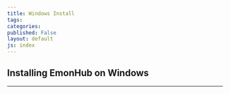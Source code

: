 ```yaml
---
title: Windows Install
tags: 
categories: 
published: False
layout: default
js: index
---
```

## Installing EmonHub on Windows
---------------------------
